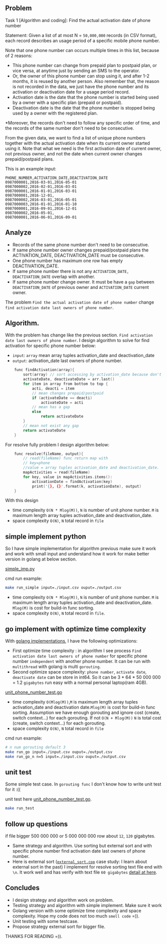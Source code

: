 ## Problem
Task 1 [Algorithm and coding]: Find the actual activation date of phone number

Statement:
Given a list of at most N = `50,000,000` records (in CSV format), each record describes an usage period of a specific mobile phone number. 

Note that one phone number can occurs multiple times in this list, because of 2 reasons:
-	This phone number can change from prepaid plan to postpaid plan, or vice versa, at anytime just by sending an SMS to the operator.
-	Or, the owner of this phone number can stop using it, and after 1-2 months, it is reused by another person.
Also remember that, the reason is not recorded in the data, we just have the phone number and its activation or deactivation date for a usage period record.
-	Activation date is the date that the phone number is started being used by a owner with a specific plan (prepaid or postpaid).
-	Deactivation date is the date that the phone number is stopped being used by a owner with the registered plan.

*Moreover, the records don't need to follow any specific order of time, and the records of the same number don't need to be consecutive. 

From the given data, we want to find a list of unique phone numbers together with the actual activation date when its current owner started using it. Note that what we need is the first activation date of current owner, not previous owner, and not the date when current owner changes prepaid/postpaid plans.

This is an example input:
```csv
PHONE_NUMBER,ACTIVATION_DATE,DEACTIVATION_DATE
0987000001,2016-03-01,2016-05-01
0987000002,2016-02-01,2016-03-01
0987000001,2016-01-01,2016-03-01
0987000001,2016-12-01,
0987000002,2016-03-01,2016-05-01
0987000003,2016-01-01,2016-01-10
0987000001,2016-09-01,2016-12-01
0987000002,2016-05-01,
0987000001,2016-06-01,2016-09-01
```
## Analyze 
-   Records of the same phone number don't need to be consecutive.
-   If same phone number owner changes prepaid/postpaid plans the ACTIVATION_DATE, DEACTIVATION_DATE must be consecutive.
-   One phone number has maximum one row has empty DEACTIVATION_DATE.
-   If same phone number there is not any `ACTIVATION_DATE, DEACTIVATION_DATE` overlap with another.
-   If same phone number change owner. It must be have a `gap` between `DEACTIVATION_DATE` of previous owner and `ACTIVATION_DATE` current owner.

The problem `Find the actual activation date of phone number`
change `find activation date last owners of phone number`.

## Algorithm.
With the problem has change like the previous section. `Find activation date last owners of phone number`. I design algorithm to solve for find activation for specific phone number below:
-   `input`: `array` mean array tuples activation_date and deactivation_date
-   `output`: activation_date last owners of phone number.
```cpp
    func findActivation(array){
        sort(array) // sort accessing by activation_date because don't happen overlap
        activateDate, deactivateDate = arr.last()
        for item in array from bottom to top {
            acti, deacti = item
            // mean changes prepaid/postpaid
            if (activateDate == deacti)
                activateDate = acti
            // mean has a gap
            else
                return activateDate
        }
        // mean not exist any gap
        return activateDate
    }
```
For resolve fully problem I design algorithm below:

```cpp
    func resolve(fileName, output){
        // read(fileName) func return map with
        // key=phone
        //value = array tuples activation_date and deactivation_date.
        mapActivities = read(fileName)
        for key, value in mapActivities.items():
            activationDate = findActivation(key)
            print('{}, {}'.format(k, activationDate), output)
    }
```

With this design
- time complexity `O(N * Mlog(M))`, `N` is number of unit phone number. `M` is maximum length array tuples activation_date and deactivation_date.
- space complexity `O(N)`, `N` total record in `file`
## simple implement python

So I have simple implementation for algorithm previous make sure it work and work with small input and understand how it work for make better version in golang at below section.

[simple_imp.py](./simple_imp.py)

cmd run example:
```sh
make run_simple input=./input.csv ouput=./output.csv
```

- time complexity `O(N * Mlog(M))`, `N` is number of unit phone number. `M` is maximum length array tuples activation_date and deactivation_date. `Mlog(M)` is cost for build-in func sorting.
- space complexity `O(N)`, `N` total record in `file`.

## go implement with optimize time complexity
With [golang implementations](./unit_phone_number.go), I have the following optimizations:
-   First optimize time complexity : in algorithm I see process `Find activation date last owners of phone number` for specific phone number `independent` with another phone number. It can be run with `multithread` with golang is multi `gorouting`.
- Second optimize space complexity: `phone number`, `activate date`, `deactivate date` can be store in int64. So it can be 3 * 64 * 50 000 000 = 1.2 `gigabytes` run easy with a normal personal laptop(ram 4GB).

[unit_phone_number_test.go](./unit_phone_number_test)

- time complexity `O(Mlog(M))`,`M` is maximum length array tuples activation_date and deactivation date.`Mlog(M)` is cost for build-in func sorting. Assumption we have enough gorouting and ignore cost (create, switch context...) for each gorouting. If not `O(N + Mlog(M))` `N` is total cost (create, switch context...) for each gorouting.
- space complexity `O(N)`, `N` total record in `file`

cmd run example:
```sh
# n num gorouting default 3
make run_go input=./input.csv ouput=./output.csv
make run_go_n n=5 input=./input.csv ouput=./output.csv
```

## unit test
Some simple test case. In `gorouting func` I don't know how to write unit test for it :((

unit test here [unit_phone_number_test.go](./unit_phone_number_test.go).

```sh
make run_test
```
## follow up questions

if file bigger 500 000 000 or 5 000 000 000 row about `12`, `120` gigabytes.
-   Same strategy and algorithm. Use sorting but external sort and with specific phone number find activation date last owners of phone number.
-   Here is external sort ([`external_sort.cpp`](../external_sort.cpp) case study: I learn about external sort in the past) I implement for resolve sorting text file end with `\n`. It work well and has verify with text file `60 gigabytes` [detail at here](./externalsort.md).

## Concludes
-   I design strategy and algorithm work on problem.
-   Testing strategy and algorithm with simple implement. Make sure it work
-   Golang version with some optimize time complexity and space complexity. Hope my code does not too much `smell code` =)).
-   Unit testing with some testcase.
-   Propose strategy external sort for bigger file.

THANKS FOR READING =)).
